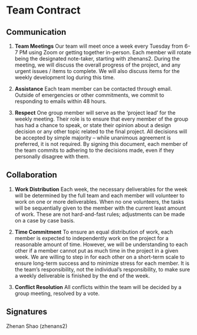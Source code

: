 # Team Contract

## Communication
1. **Team Meetings** Our team will meet once a week every Tuesday from 6-7 PM using Zoom or getting together in-person. Each member will rotate being the designated note-taker, starting with zhenans2. During the meeting, we will discuss the overall progress of the project, and any urgent issues / items to complete. We will also discuss items for the weekly development log during this time.

2. **Assistance** Each team member can be contacted through email. Outside of emergencies or other commitments, we commit to responding to emails within 48 hours.

3. **Respect** One group member will serve as the ‘project lead’ for the weekly meeting. Their role is to ensure that every member of the group has had a chance to speak, or state their opinion about a design decision or any other topic related to the final project. All decisions will be accepted by simple majority – while unanimous agreement is preferred, it is not required. By signing this document, each member of the team commits to adhering to the decisions made, even if they personally disagree with them.

## Collaboration

1. **Work Distribution** Each week, the necessary deliverables for the week will be determined by the full team and each member will volunteer to work on one or more deliverables. When no one volunteers, the tasks will be sequentially given to the member with the current least amount of work. These are not hard-and-fast rules; adjustments can be made on a case by case basis.

2. **Time Commitment** To ensure an equal distribution of work, each member is expected to independently work on the project for a reasonable amount of time. However, we will be understanding to each other if a member cannot put as much time in the project in a given week. We are willing to step in for each other on a short-term scale to ensure long-term success and to minimize stress for each member. It is the team’s responsibility, not the individual’s responsibility, to make sure a weekly deliverable is finished by the end of the week.

3. **Conflict Resolution** All conflicts within the team will be decided by a group meeting, resolved by a vote.

## Signatures

Zhenan Shao (zhenans2)
